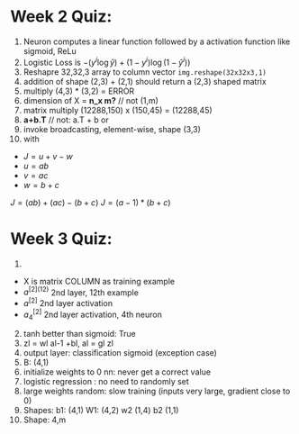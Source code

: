 # Week 2 Quiz:

1. Neuron computes a linear function followed by a activation function like sigmoid, ReLu
2. Logistic Loss is $-(y^i \log \hat{y})+(1-y^i) \log(1-\hat{y}^i))$
3. Reshapre 32,32,3 array to column vector `img.reshape(32x32x3,1)`
4. addition of shape (2,3) + (2,1) should return a (2,3) shaped matrix
5. multiply (4,3) * (3,2) = ERROR
6. dimension of X = **n_x m?** // not (1,m)
7. matrix multiply (12288,150) x (150,45) = (12288,45)
8. **a+b.T** // not:  a.T + b or
9. invoke broadcasting, element-wise, shape (3,3)
10. with 
- $J = u+v-w$
- $u = ab$
- $v = ac$
- $w= b+c$

$J = (ab) + (ac) - (b+c)$
$J = (a-1) * (b+c)$

# Week 3 Quiz:

1. 
- X is matrix COLUMN as training example
- $a^{[2](12)}$ 2nd layer, 12th example
- $a^{[2]}$ 2nd layer activation
-  $a^{[2]}_4$ 2nd layer activation, 4th neuron

2. tanh better than sigmoid: True
3. zl = wl al-1 +bl, al = gl zl
4. output layer: classification sigmoid (exception case)
5. B: (4,1) 
6. initialize weights to 0 nn: never get a correct value
7. logistic regression : no need to randomly set
8. large weights random: slow training (inputs very large, gradient close to 0)
9. Shapes: b1: (4,1) W1: (4,2)  w2 (1,4) b2 (1,1)
10. Shape: 4,m